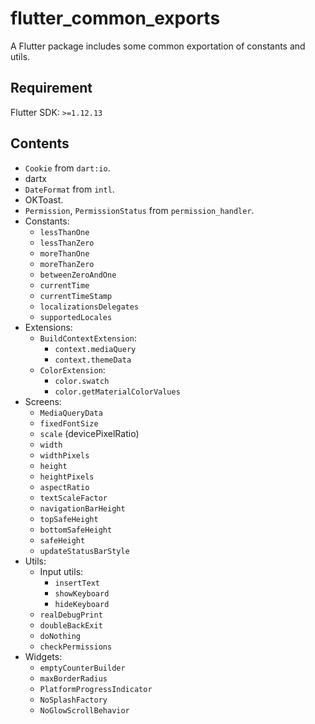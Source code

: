 # flutter_common_exports

A Flutter package includes some common exportation of constants and utils.

## Requirement

Flutter SDK: `>=1.12.13`

## Contents

* `Cookie` from `dart:io`.
* dartx
* `DateFormat` from `intl`.
* OKToast.
* `Permission`, `PermissionStatus` from `permission_handler`.
* Constants:
  * `lessThanOne`
  * `lessThanZero`
  * `moreThanOne`
  * `moreThanZero`
  * `betweenZeroAndOne`
  * `currentTime`
  * `currentTimeStamp`
  * `localizationsDelegates`
  * `supportedLocales`
* Extensions:
  * `BuildContextExtension`:
    * `context.mediaQuery`
    * `context.themeData`
  * `ColorExtension`:
    * `color.swatch`
    * `color.getMaterialColorValues`
* Screens:
  * `MediaQueryData`
  * `fixedFontSize`
  * `scale` (devicePixelRatio)
  * `width`
  * `widthPixels`
  * `height`
  * `heightPixels`
  * `aspectRatio`
  * `textScaleFactor`
  * `navigationBarHeight`
  * `topSafeHeight`
  * `bottomSafeHeight`
  * `safeHeight`
  * `updateStatusBarStyle`
* Utils:
  * Input utils:
    * `insertText`
    * `showKeyboard`
    * `hideKeyboard`
  * `realDebugPrint`
  * `doubleBackExit`
  * `doNothing`
  * `checkPermissions`
* Widgets:
  * `emptyCounterBuilder`
  * `maxBorderRadius`
  * `PlatformProgressIndicator`
  * `NoSplashFactory`
  * `NoGlowScrollBehavior`
